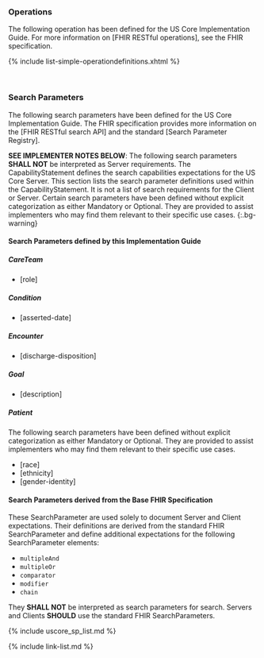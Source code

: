 ### Operations

The following operation has been defined for the US Core Implementation Guide. For more information on [FHIR RESTful operations], see the FHIR specification.

  {% include list-simple-operationdefinitions.xhtml %}

<br />

### Search Parameters

The following search parameters have been defined for the US Core Implementation Guide. The FHIR specification provides more information on the [FHIR RESTful search API] and the standard [Search Parameter Registry].

**SEE IMPLEMENTER NOTES BELOW**: The following search parameters **SHALL NOT** be interpreted as Server requirements. The CapabilityStatement defines the search capabilities expectations for the US Core Server. This section lists the search parameter definitions used within the CapabilityStatement. It is not a list of search requirements for the Client or Server. Certain search parameters have been defined without explicit categorization as either Mandatory or Optional. They are provided to assist implementers who may find them relevant to their specific use cases.
{:.bg-warning}

#### Search Parameters defined by this Implementation Guide

##### CareTeam
- [role]

##### Condition
- [asserted-date]

##### Encounter
- [discharge-disposition]

##### Goal
- [description]

##### Patient

The following search parameters have been defined without explicit categorization as either Mandatory or Optional. They are provided to assist implementers who may find them relevant to their specific use cases.

- [race]
- [ethnicity]
- [gender-identity]


#### Search Parameters derived from the Base FHIR Specification

These SearchParameter are used solely to document Server and Client expectations. Their definitions are derived from the standard FHIR SearchParameter and define additional expectations for the following SearchParameter elements:

- `multipleAnd`
- `multipleOr`
- `comparator`
- `modifier`
- `chain`

They **SHALL NOT** be interpreted as search parameters for search. Servers and Clients **SHOULD** use the standard FHIR SearchParameters.

{% include uscore_sp_list.md %}

{% include link-list.md %}
